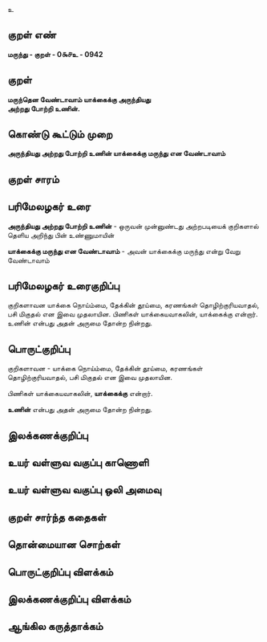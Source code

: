 உ

## குறள் எண் 

**மருந்து - குறள் - 0௯௪உ - 0942**

## குறள் 

**மருந்தென வேண்டாவாம் யாக்கைக்கு அருந்தியது  
அற்றது போற்றி உணின்.** 

## கொண்டு கூட்டும் முறை

**அருந்தியது அற்றது போற்றி உணின் யாக்கைக்கு மருந்து என வேண்டாவாம்**

## குறள் சாரம் 


## பரிமேலழகர் உரை

**அருந்தியது அற்றது போற்றி உணின்** - ஒருவன் முன்னுண்டது அற்றபடியைக் குறிகளால் தெளிய அறிந்து பின் உண்ணுமாயின் 

**யாக்கைக்கு மருந்து என வேண்டாவாம்** - அவன் யாக்கைக்கு மருந்து என்று வேறு வேண்டாவாம்

## பரிமேலழகர் உரைகுறிப்பு   

குறிகளாவன யாக்கை நொய்ம்மை, தேக்கின் தூய்மை, கரணங்கள் தொழிற்குரியவாதல், பசி மிகுதல் என இவை முதலாயின. பிணிகள் யாக்கையவாகலின், யாக்கைக்கு என்றார். உணின் என்பது அதன் அருமை தோன்ற நின்றது.

## பொருட்குறிப்பு 

குறிகளாவன - யாக்கை நொய்ம்மை, தேக்கின் தூய்மை, கரணங்கள் தொழிற்குரியவாதல், பசி மிகுதல் என இவை முதலாயின. 

பிணிகள் யாக்கையவாகலின், **யாக்கைக்கு** என்றார். 

**உணின்** என்பது அதன் அருமை தோன்ற நின்றது.

## இலக்கணக்குறிப்பு  


## உயர் வள்ளுவ வகுப்பு காணொளி


## உயர் வள்ளுவ வகுப்பு ஒலி அமைவு 

 
## குறள் சார்ந்த கதைகள் 


## தொன்மையான சொற்கள்


## பொருட்குறிப்பு விளக்கம்


## இலக்கணக்குறிப்பு விளக்கம்


## ஆங்கில கருத்தாக்கம் 


